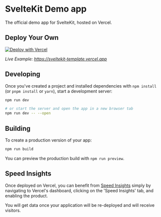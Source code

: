 # SvelteKit Demo app

The official demo app for SvelteKit, hosted on Vercel.

## Deploy Your Own

[![Deploy with Vercel](https://vercel.com/button)](https://vercel.com/new/clone?repository-url=https%3A%2F%2Fgithub.com%2Fvercel%2Fvercel%2Ftree%2Fmain%2Fexamples%2Fsveltekit-1&project-name=sveltekit-vercel&repository-name=sveltekit-vercel&demo-title=SvelteKit%20%2B%20Vercel&demo-url=https%3A%2F%2Fsveltekit-template.vercel.app%2F)

_Live Example: https://sveltekit-template.vercel.app_

## Developing

Once you've created a project and installed dependencies with `npm install` (or `pnpm install` or `yarn`), start a development server:

```bash
npm run dev

# or start the server and open the app in a new browser tab
npm run dev -- --open
```

## Building

To create a production version of your app:

```bash
npm run build
```

You can preview the production build with `npm run preview`.

## Speed Insights

Once deployed on Vercel, you can benefit from [Speed Insights](https://vercel.com/docs/concepts/speed-insights) simply by navigating to Vercel's dashboard, clicking on the 'Speed Insights' tab, and enabling the product.


You will get data once your application will be re-deployed and will receive visitors.
